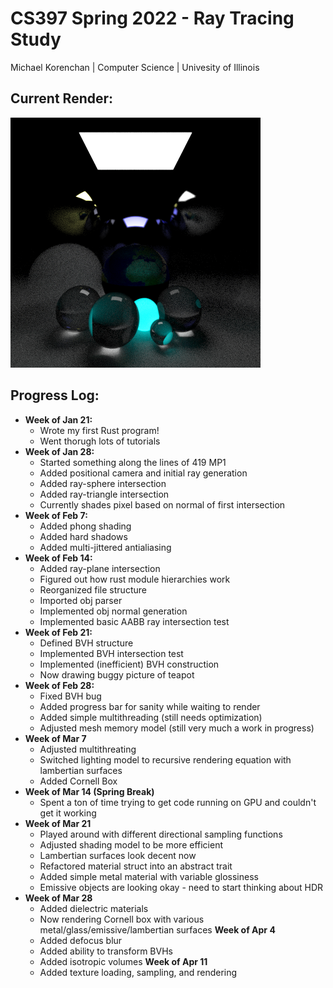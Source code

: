 # CS397 Spring 2022 - Ray Tracing Study
Michael Korenchan | Computer Science | Univesity of Illinois

## Current Render:
 <img src = "./render.png">

<br>

## Progress Log:
- **Week of Jan 21:**
  - Wrote my first Rust program! 
  - Went thorugh lots of tutorials
- **Week of Jan 28:**
  - Started something along the lines of 419 MP1
  - Added positional camera and initial ray generation
  - Added ray-sphere intersection
  - Added ray-triangle intersection
  - Currently shades pixel based on normal of first intersection
- **Week of Feb 7:**
  - Added phong shading
  - Added hard shadows
  - Added multi-jittered antialiasing
- **Week of Feb 14:**
  - Added ray-plane intersection
  - Figured out how rust module hierarchies work
  - Reorganized file structure
  - Imported obj parser
  - Implemented obj normal generation
  - Implemented basic AABB ray intersection test
- **Week of Feb 21:**
  - Defined BVH structure
  - Implemented BVH intersection test
  - Implemented (inefficient) BVH construction
  - Now drawing buggy picture of teapot
- **Week of Feb 28:**
  - Fixed BVH bug
  - Added progress bar for sanity while waiting to render
  - Added simple multithreading (still needs optimization)
  - Adjusted mesh memory model (still very much a work in progress)
- **Week of Mar 7**
  - Adjusted multithreating
  - Switched lighting model to recursive rendering equation with lambertian surfaces
  - Added Cornell Box
- **Week of Mar 14 (Spring Break)**
  - Spent a ton of time trying to get code running on GPU and couldn't get it working
- **Week of Mar 21**
  - Played around with different directional sampling functions
  - Adjusted shading model to be more efficient
  - Lambertian surfaces look decent now
  - Refactored material struct into an abstract trait
  - Added simple metal material with variable glossiness
  - Emissive objects are looking okay - need to start thinking about HDR
- **Week of Mar 28**
  - Added dielectric materials
  - Now rendering Cornell box with various metal/glass/emissive/lambertian surfaces
 **Week of Apr 4**
  - Added defocus blur
  - Added ability to transform BVHs
  - Added isotropic volumes
 **Week of Apr 11**
  - Added texture loading, sampling, and rendering
